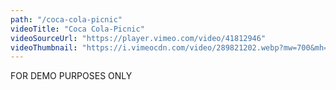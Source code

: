 ```yaml
---
path: "/coca-cola-picnic"
videoTitle: "Coca Cola-Picnic"
videoSourceUrl: "https://player.vimeo.com/video/41812946"
videoThumbnail: "https://i.vimeocdn.com/video/289821202.webp?mw=700&mh=393"
---
```


FOR DEMO PURPOSES ONLY

